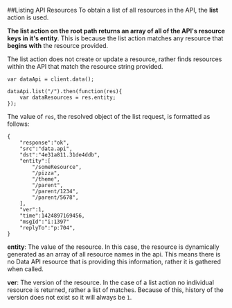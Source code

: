 ##Listing API Resources
To obtain a list of all resources in the API, the **list** action is used.

**The list action on the root path returns an array of all of the API's resource keys in it's entity**. This is because
the list action matches any resource that **begins with** the resource provided.

The list action does not create or update a resource, rather finds resources within the API that match the resource 
string provided. 

```
var dataApi = client.data();

dataApi.list("/").then(function(res){
    var dataResources = res.entity;
});
```

The value of `res`, the resolved object of the list request, is formatted as follows:

```
{
    "response":"ok",
    "src":"data.api",
    "dst":"4e31a811.31de4ddb",
    "entity":[
        "/someResource",
        "/pizza",
        "/theme",
        "/parent",
        "/parent/1234",
        "/parent/5678",
    ],
    "ver":1,
    "time":1424897169456,
    "msgId":"i:1397"
    "replyTo":"p:704",
}
```

**entity**: The value of the resource. In this case, the resource is dynamically generated as an array of all resource
names in the api. This means there is no Data API resource that is providing this information, rather it is gathered
when called.

**ver**: The version of the resource. In the case of a list action no individual resource is returned, rather a list of
matches. Because of this, history of the version does not exist so it will always be `1`.
